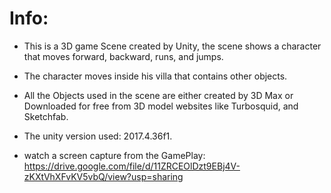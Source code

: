 # Info:
- This is a 3D game Scene created by Unity, the scene shows a character that moves forward, backward, runs, and jumps.

- The character moves inside his villa that contains other objects.

- All the Objects used in the scene are either created by 3D Max or Downloaded for free from 3D model websites like Turbosquid, and Sketchfab.

- The unity version used: 2017.4.36f1.

-  watch a screen capture from the GamePlay: https://drive.google.com/file/d/11ZRCEOlDzt9EBj4V-zKXtVhXFvKV5vbQ/view?usp=sharing  
